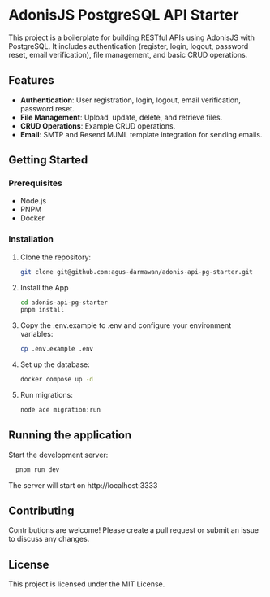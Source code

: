 # AdonisJS PostgreSQL API Starter

This project is a boilerplate for building RESTful APIs using AdonisJS with PostgreSQL. It includes authentication (register, login, logout, password reset, email verification), file management, and basic CRUD operations.

## Features

- **Authentication**: User registration, login, logout, email verification, password reset.
- **File Management**: Upload, update, delete, and retrieve files.
- **CRUD Operations**: Example CRUD operations.
- **Email**: SMTP and Resend MJML template integration for sending emails.

## Getting Started

### Prerequisites

- Node.js
- PNPM
- Docker

### Installation

1. Clone the repository:

   ```bash
   git clone git@github.com:agus-darmawan/adonis-api-pg-starter.git
   ```

2. Install the App

   ```bash
   cd adonis-api-pg-starter
   pnpm install
   ```

3. Copy the .env.example to .env and configure your environment variables:

   ```bash
   cp .env.example .env
   ```

4. Set up the database:

   ```bash
   docker compose up -d
   ```

5. Run migrations:
   ```bash
   node ace migration:run
   ```

## Running the application

Start the development server:

```bash
  pnpm run dev
```

The server will start on http://localhost:3333

## Contributing

Contributions are welcome! Please create a pull request or submit an issue to discuss any changes.

## License

This project is licensed under the MIT License.
